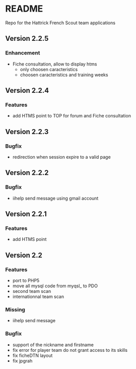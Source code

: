 # README

Repo for the Hattrick French Scout team applications

## Version 2.2.5
### Enhancement
+ Fiche consultation, allow to display htms
    + only choosen caracteristics
	+ choosen caracteristics and training weeks

## Version 2.2.4
### Features
+ add HTMS point to TOP for forum and Fiche consultation

## Version 2.2.3
### Bugfix
+ redirection when session expire to a valid page

## Version 2.2.2
### Bugfix
+ iihelp send message using gmail account

## Version 2.2.1
### Features
+ add HTMS point

## Version 2.2
### Features
+ port to PHP5
+ move all mysql code from myqsl_ to PDO
+ second team scan
+ internationnal team scan

### Missing
+ iihelp send message
 
### Bugfix
+ support of the nickname and firstname
+ fix error for player team do not grant access to its skills
+ fix ficheDTN layout
+ fix jpgrah
